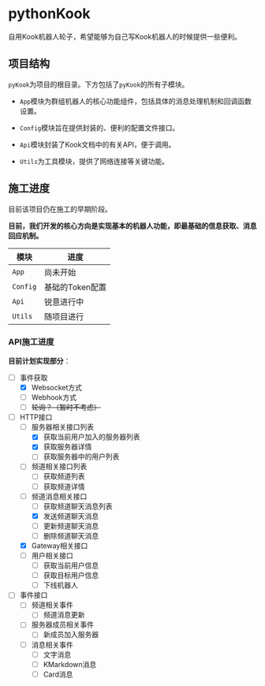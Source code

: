 # pythonKook
自用Kook机器人轮子，希望能够为自己写Kook机器人的时候提供一些便利。

## 项目结构

`pyKook`为项目的根目录。下方包括了`pyKook`的所有子模块。

- `App`模块为群组机器人的核心功能组件，包括具体的消息处理机制和回调函数设置。

- `Config`模块旨在提供封装的、便利的配置文件接口。

- `Api`模块封装了Kook文档中的有关API，便于调用。

- `Utils`为工具模块，提供了网络连接等关键功能。

## 施工进度

目前该项目仍在施工的早期阶段。

**目前，我们开发的核心方向是实现基本的机器人功能，即最基础的信息获取、消息回应机制。**

|模块| 进度         |
|---|------------|
|`App`| 尚未开始       |
|`Config`| 基础的Token配置 |
|`Api`| 锐意进行中      |
|`Utils`| 随项目进行      |

### API施工进度

**目前计划实现部分**：

- [ ] 事件获取
  - [x] Websocket方式
  - [ ] Webhook方式
  - [ ] ~~轮询？（暂时不考虑）~~

- [ ] HTTP接口
  - [ ] 服务器相关接口列表
    - [x] 获取当前用户加入的服务器列表
    - [x] 获取服务器详情
    - [ ] 获取服务器中的用户列表
  - [ ] 频道相关接口列表
    - [ ] 获取频道列表
    - [ ] 获取频道详情
  - [ ] 频道消息相关接口
    - [ ] 获取频道聊天消息列表
    - [x] 发送频道聊天消息
    - [ ] 更新频道聊天消息
    - [ ] 删除频道聊天消息
  - [x] Gateway相关接口
  - [ ] 用户相关接口
    - [ ] 获取当前用户信息
    - [ ] 获取目标用户信息
    - [ ] 下线机器人

- [ ] 事件接口
  - [ ] 频道相关事件
    - [ ] 频道消息更新
  - [ ] 服务器成员相关事件
    - [ ] 新成员加入服务器
  - [ ] 消息相关事件
    - [ ] 文字消息
    - [ ] KMarkdown消息
    - [ ] Card消息